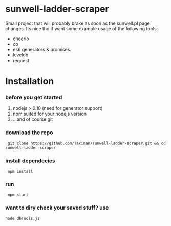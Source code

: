 # sunwell-ladder-scraper
Small project that will probably brake as soon as the sunwell.pl page changes. Its nice tho if want some example usage of the following tools: 
* cheerio
* co
* es6 generators & promises. 
* leveldb
* request

# Installation

### before you get started
1. nodejs > 0.10 (need for generator support)
2. npm suited for your nodejs version
3. ...and of course git

### download the repo
```
 git clone https://github.com/Taximan/sunwell-ladder-scraper.git && cd sunwell-ladder-scraper
```

### install dependecies
```
 npm install
```

### run 
```
 npm start
```

### want to diry check your saved stuff? use
```
node dbTools.js
```

